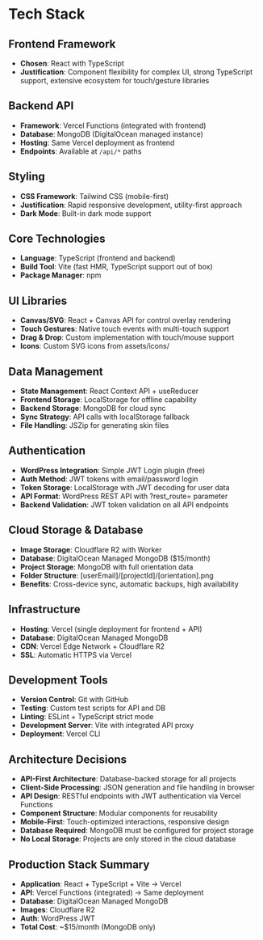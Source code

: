 # Tech Stack

## Frontend Framework
- **Chosen**: React with TypeScript
- **Justification**: Component flexibility for complex UI, strong TypeScript support, extensive ecosystem for touch/gesture libraries

## Backend API
- **Framework**: Vercel Functions (integrated with frontend)
- **Database**: MongoDB (DigitalOcean managed instance)
- **Hosting**: Same Vercel deployment as frontend
- **Endpoints**: Available at `/api/*` paths

## Styling
- **CSS Framework**: Tailwind CSS (mobile-first)
- **Justification**: Rapid responsive development, utility-first approach
- **Dark Mode**: Built-in dark mode support

## Core Technologies
- **Language**: TypeScript (frontend and backend)
- **Build Tool**: Vite (fast HMR, TypeScript support out of box)
- **Package Manager**: npm

## UI Libraries
- **Canvas/SVG**: React + Canvas API for control overlay rendering
- **Touch Gestures**: Native touch events with multi-touch support
- **Drag & Drop**: Custom implementation with touch/mouse support
- **Icons**: Custom SVG icons from assets/icons/

## Data Management
- **State Management**: React Context API + useReducer
- **Frontend Storage**: LocalStorage for offline capability
- **Backend Storage**: MongoDB for cloud sync
- **Sync Strategy**: API calls with localStorage fallback
- **File Handling**: JSZip for generating skin files

## Authentication
- **WordPress Integration**: Simple JWT Login plugin (free)
- **Auth Method**: JWT tokens with email/password login
- **Token Storage**: LocalStorage with JWT decoding for user data
- **API Format**: WordPress REST API with ?rest_route= parameter
- **Backend Validation**: JWT token validation on all API endpoints

## Cloud Storage & Database
- **Image Storage**: Cloudflare R2 with Worker
- **Database**: DigitalOcean Managed MongoDB ($15/month)
- **Project Storage**: MongoDB with full orientation data
- **Folder Structure**: [userEmail]/[projectId]/[orientation].png
- **Benefits**: Cross-device sync, automatic backups, high availability

## Infrastructure
- **Hosting**: Vercel (single deployment for frontend + API)
- **Database**: DigitalOcean Managed MongoDB
- **CDN**: Vercel Edge Network + Cloudflare R2
- **SSL**: Automatic HTTPS via Vercel

## Development Tools
- **Version Control**: Git with GitHub
- **Testing**: Custom test scripts for API and DB
- **Linting**: ESLint + TypeScript strict mode
- **Development Server**: Vite with integrated API proxy
- **Deployment**: Vercel CLI

## Architecture Decisions
- **API-First Architecture**: Database-backed storage for all projects
- **Client-Side Processing**: JSON generation and file handling in browser
- **API Design**: RESTful endpoints with JWT authentication via Vercel Functions
- **Component Structure**: Modular components for reusability
- **Mobile-First**: Touch-optimized interactions, responsive design
- **Database Required**: MongoDB must be configured for project storage
- **No Local Storage**: Projects are only stored in the cloud database

## Production Stack Summary
- **Application**: React + TypeScript + Vite → Vercel
- **API**: Vercel Functions (integrated) → Same deployment
- **Database**: DigitalOcean Managed MongoDB
- **Images**: Cloudflare R2
- **Auth**: WordPress JWT
- **Total Cost**: ~$15/month (MongoDB only)